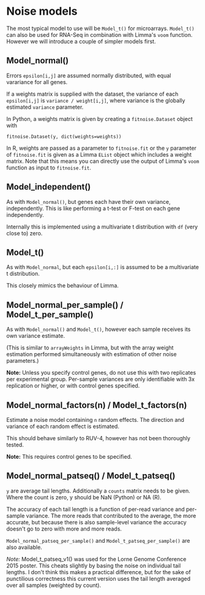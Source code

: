
Noise models
===

The most typical model to use will be `Model_t()` for microarrays. `Model_t()` can also be used for RNA-Seq in combination with Limma's `voom` function. However we will introduce a couple of simpler models first.



Model_normal()
---

Errors `epsilon[i,j]` are assumed normally distributed, with equal varariance for all genes.

If a weights matrix is supplied with the dataset, the variance of each `epsilon[i,j]` is `variance / weight[i,j]`, where variance is the globally estimated `variance` parameter.

In Python, a weights matrix is given by creating a `fitnoise.Dataset` object with

```
fitnoise.Dataset(y, dict(weights=weights))
```

In R, weights are passed as a parameter to `fitnoise.fit` or the `y` parameter of `fitnoise.fit` is given as a Limma `EList` object which includes a weight matrix. Note that this means you can directly use the output of Limma's `voom` function as input to `fitnoise.fit`.



Model_independent()
---

As with `Model_normal()`, but genes each have their own variance, independently. This is like performing a t-test or F-test on each gene independently.

Internally this is implemented using a multivariate t distribution with `df` (very close to) zero.



Model_t()
---

As with `Model_normal`, but each `epsilon[i,:]` is assumed to be a multivariate t distribution.

This closely mimics the behaviour of Limma.



Model_normal_per_sample() / Model_t_per_sample()
---

As with `Model_normal()` and `Model_t()`, however each sample receives its own variance estimate.

(This is similar to `arrayWeights` in Limma, but with the array weight estimation performed simultaneously with estimation of other noise parameters.)

**Note:** Unless you specify control genes, do not use this with two replicates per experimental group. Per-sample variances are only identifiable with 3x replication or higher, or with control genes specified.



Model_normal_factors(n) / Model_t_factors(n)
---

Estimate a noise model containing `n` random effects. The direction and variance of each random effect is estimated.

This should behave similarly to RUV-4, however has not been thoroughly tested.

**Note:** This requires control genes to be specified.



Model_normal_patseq() / Model_t_patseq()
---

`y` are average tail lengths. Additionally a `counts` matrix needs to be given. Where the count is zero, y should be NaN (Python) or NA (R).

The accuracy of each tail length is a function of per-read variance and per-sample variance. The more reads that contributed to the average, the more accurate, but because there is also sample-level variance the accuracy doesn't go to zero with more and more reads.

`Model_normal_patseq_per_sample()` and `Model_t_patseq_per_sample()` are also available.

*Note:* Model_t_patseq_v1() was used for the Lorne Genome Conference 2015 poster. This cheats slightly by basing the noise on individual tail lengths. I don't think this makes a practical difference, but for the sake of punctilious correctness this current version uses the tail length averaged over all samples (weighted by count).


